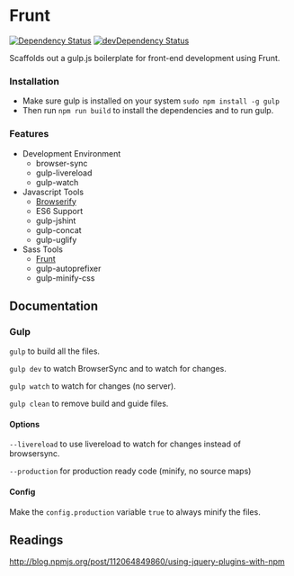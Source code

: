 # Frunt
[![Dependency Status](https://david-dm.org/picdorsey/frunt.svg)](https://david-dm.org/picdorsey/frunt)  [![devDependency Status](https://david-dm.org/picdorsey/frunt/dev-status.svg)](https://david-dm.org/picdorsey/frunt#info=devDependencies)

Scaffolds out a gulp.js boilerplate for front-end development using Frunt.

### Installation
* Make sure gulp is installed on your system `sudo npm install -g gulp`
* Then run `npm run build` to install the dependencies and to run gulp.

### Features

* Development Environment
   * browser-sync
   * gulp-livereload
   * gulp-watch
* Javascript Tools
    * [Browserify](http://browserify.org/)
    * ES6 Support
    * gulp-jshint
    * gulp-concat
    * gulp-uglify
* Sass Tools
    * [Frunt](http://frunt.io)
    * gulp-autoprefixer
    * gulp-minify-css

## Documentation

### Gulp
`gulp` to build all the files.

`gulp dev` to watch BrowserSync and to watch for changes.

`gulp watch` to watch for changes (no server).

`gulp clean` to remove build and guide files.

#### Options
`--livereload` to use livereload to watch for changes instead of browsersync.

`--production` for production ready code (minify, no source maps)

#### Config
Make the `config.production` variable `true` to always minify the files.

## Readings
http://blog.npmjs.org/post/112064849860/using-jquery-plugins-with-npm
